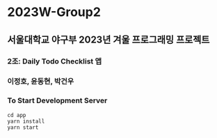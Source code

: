 # 2023W-Group2

## 서울대학교 야구부 2023년 겨울 프로그래밍 프로젝트
### 2조: Daily Todo Checklist 앱
### 이정호, 윤동현, 박건우

### To Start Development Server
```shell
cd app
yarn install
yarn start
```